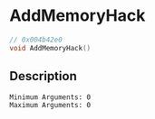 # AddMemoryHack
```c
// 0x004b42e0
void AddMemoryHack()
```
## Description
```
Minimum Arguments: 0
Maximum Arguments: 0
```
